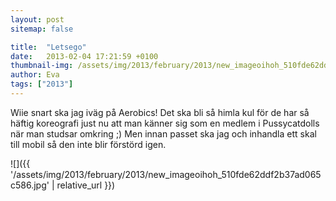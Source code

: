 ```yaml
---
layout: post
sitemap: false

title:  "Letsego"
date:   2013-02-04 17:21:59 +0100
thumbnail-img: /assets/img/2013/february/2013/new_imageoihoh_510fde62ddf2b37ad065c586.jpg
author: Eva
tags: ["2013"]
---
```


Wiie snart ska jag iväg på Aerobics! Det ska bli så himla kul för de har så häftig koreografi just nu att man känner sig som en medlem i Pussycatdolls när man studsar omkring ;) Men innan passet ska jag och inhandla ett skal till mobil så den inte blir förstörd igen.

![]({{ '/assets/img/2013/february/2013/new_imageoihoh_510fde62ddf2b37ad065c586.jpg'  | relative_url }})

